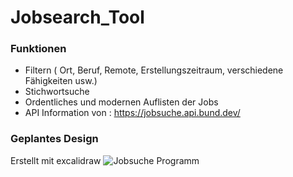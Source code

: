 # Jobsearch_Tool

### Funktionen

- Filtern ( Ort, Beruf, Remote, Erstellungszeitraum, verschiedene Fähigkeiten usw.)
- Stichwortsuche
- Ordentliches und modernen Auflisten der Jobs
- API Information von : https://jobsuche.api.bund.dev/

### Geplantes Design
Erstellt mit excalidraw
![Jobsuche Programm](https://user-images.githubusercontent.com/80986213/217220687-eaf8d3b9-d005-4982-8866-5f7a2787d8ce.png)
